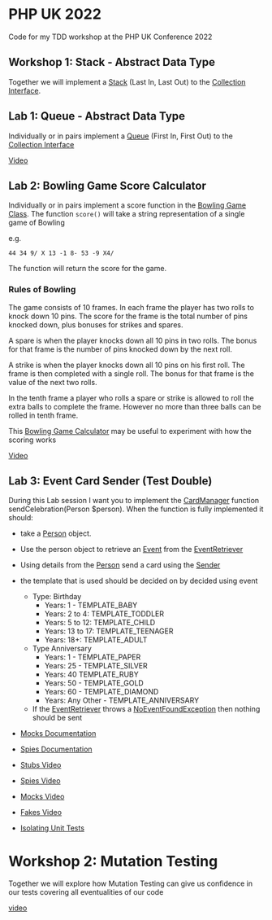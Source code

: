 # PHP UK 2022
Code for my TDD workshop at the PHP UK Conference 2022

## Workshop 1: Stack - Abstract Data Type
Together we will implement a [Stack](src/ADT/Stack.php) (Last In, Last Out) to the 
[Collection Interface](src/ADT/Collection.php).

## Lab 1: Queue - Abstract Data Type
Individually or in pairs implement a [Queue](src/ADT/Queue.php) (First In, First Out) to the 
[Collection Interface](src/ADT/Collection.php)

[Video](https://youtu.be/04FzlrMKPTM)

## Lab 2: Bowling Game Score Calculator
Individually or in pairs implement a score function in the [Bowling Game Class](src/Bowling/Game.php). The function 
`score()` will take a string representation of a single game of Bowling

e.g.
```text
44 34 9/ X 13 -1 8- 53 -9 X4/
```

The function will return the score for the game.

### Rules of Bowling
The game consists of 10 frames. In each frame the player has two rolls to knock down 10 pins. The score for the frame is
the total number of pins knocked down, plus bonuses for strikes and spares.

A spare is when the player knocks down all 10 pins in two rolls. The bonus for that frame is the number of pins knocked
down by the next roll.

A strike is when the player knocks down all 10 pins on his first roll. The frame is then completed with a single roll.
The bonus for that frame is the value of the next two rolls.

In the tenth frame a player who rolls a spare or strike is allowed to roll the extra balls to complete the frame. 
However no more than three balls can be rolled in tenth frame.

This [Bowling Game Calculator](https://www.bowlinggenius.com/) may be useful to experiment with how the scoring works

[Video](https://youtu.be/5FKL4Gyj-Y0)

## Lab 3: Event Card Sender (Test Double)

During this Lab session I want you to implement the [CardManager](src/Celebration/CardManager.php) function
sendCelebration(Person $person). When the function is fully implemented it should:
  - take a [Person](src/Celebration/Person.php) object.
  - Use the person object to retrieve an [Event](src/Celebration/Event.php) from the [EventRetriever](src/Celebration/EventRetriever.php)
  - Using details from the [Person](src/Celebration/Person.php) send a card using the [Sender](src/Celebration/Sender.php)
  - the template that is used should be decided on by decided using event
    - Type: Birthday
      - Years: 1 - TEMPLATE_BABY
      - Years: 2 to 4: TEMPLATE_TODDLER
      - Years: 5 to 12: TEMPLATE_CHILD
      - Years: 13 to 17: TEMPLATE_TEENAGER
      - Years: 18+: TEMPLATE_ADULT
    - Type Anniversary
      - Years: 1 - TEMPLATE_PAPER
      - Years: 25 - TEMPLATE_SILVER
      - Years: 40 TEMPLATE_RUBY
      - Years: 50 - TEMPLATE_GOLD
      - Years: 60 - TEMPLATE_DIAMOND
      - Years: Any Other - TEMPLATE_ANNIVERSARY
    - If the [EventRetriever](src/Celebration/EventRetriever.php) throws a [NoEventFoundException](src/Celebration/NoEventFoundException.php) then nothing should be sent
    

  - [Mocks Documentation](http://docs.mockery.io/en/latest/reference/creating_test_doubles.html)
  - [Spies Documentation](http://docs.mockery.io/en/latest/reference/spies.html)


  - [Stubs Video](https://youtu.be/F9TlJOevrfw)
  - [Spies Video](https://youtu.be/byszcqvIG3U)
  - [Mocks Video](https://youtu.be/KaUdUTtyDSc)
  - [Fakes Video](https://youtu.be/aIMLaKtT828)
  - [Isolating Unit Tests](https://youtu.be/H5XbK91ncx0)

# Workshop 2: Mutation Testing 
Together we will explore how Mutation Testing can give us confidence in our tests covering all eventualities of our code

[video](https://youtu.be/NGreTag7rV8)